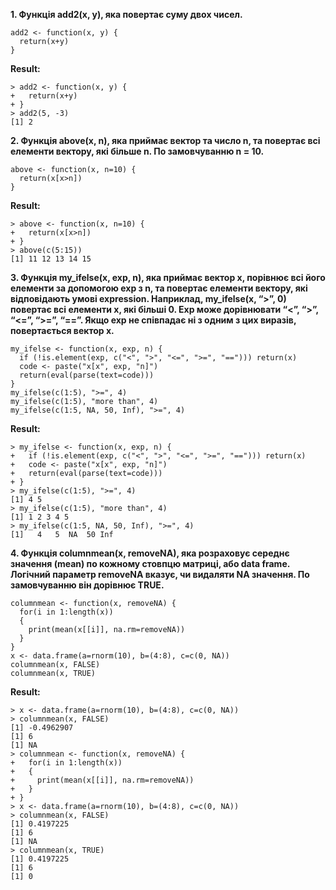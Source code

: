 **1. Функція add2(x, y), яка повертає суму двох чисел.**
```{r}
add2 <- function(x, y) {
  return(x+y)
}
```

**Result:**
```
> add2 <- function(x, y) {
+   return(x+y)
+ }
> add2(5, -3)
[1] 2
```

**2. Функція above(x, n), яка приймає вектор та число n, та повертає всі елементи вектору, які більше n. По замовчуванню n = 10.**
```{r}
above <- function(x, n=10) {
  return(x[x>n])
}
```

**Result:**
```
> above <- function(x, n=10) {
+   return(x[x>n])
+ }
> above(c(5:15))
[1] 11 12 13 14 15
```

**3. Функція my_ifelse(x, exp, n), яка приймає вектор x, порівнює всі його елементи за допомогою exp з n, та повертає елементи вектору, які відповідають умові expression. Наприклад, my_ifelse(x, “>”, 0) повертає всі елементи x, які більші 0. Exp може дорівнювати “<”, “>”, “<=”, “>=”, “==”. Якщо exp не співпадає ні з одним з цих виразів, повертається вектор x.**
```{r}
my_ifelse <- function(x, exp, n) {
  if (!is.element(exp, c("<", ">", "<=", ">=", "=="))) return(x)
  code <- paste("x[x", exp, "n]")
  return(eval(parse(text=code)))
}
my_ifelse(c(1:5), ">=", 4)
my_ifelse(c(1:5), "more than", 4)
my_ifelse(c(1:5, NA, 50, Inf), ">=", 4)
```

**Result:**
```
> my_ifelse <- function(x, exp, n) {
+   if (!is.element(exp, c("<", ">", "<=", ">=", "=="))) return(x)
+   code <- paste("x[x", exp, "n]")
+   return(eval(parse(text=code)))
+ }
> my_ifelse(c(1:5), ">=", 4)
[1] 4 5
> my_ifelse(c(1:5), "more than", 4)
[1] 1 2 3 4 5
> my_ifelse(c(1:5, NA, 50, Inf), ">=", 4)
[1]   4   5  NA  50 Inf
```

**4. Функція columnmean(x, removeNA), яка розраховує середнє значення (mean) по кожному стовпцю матриці, або data frame. Логічний параметр removeNA вказує, чи видаляти NA значення. По замовчуванню він дорівнює TRUE.**
```{r}
columnmean <- function(x, removeNA) {
  for(i in 1:length(x))
  {
    print(mean(x[[i]], na.rm=removeNA))
  }
}
x <- data.frame(a=rnorm(10), b=(4:8), c=c(0, NA))
columnmean(x, FALSE)
columnmean(x, TRUE)
```

**Result:**
```
> x <- data.frame(a=rnorm(10), b=(4:8), c=c(0, NA))
> columnmean(x, FALSE)
[1] -0.4962907
[1] 6
[1] NA
> columnmean <- function(x, removeNA) {
+   for(i in 1:length(x))
+   {
+     print(mean(x[[i]], na.rm=removeNA))
+   }
+ }
> x <- data.frame(a=rnorm(10), b=(4:8), c=c(0, NA))
> columnmean(x, FALSE)
[1] 0.4197225
[1] 6
[1] NA
> columnmean(x, TRUE)
[1] 0.4197225
[1] 6
[1] 0
```
